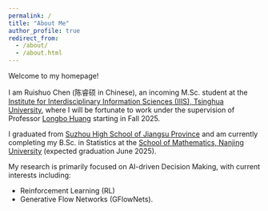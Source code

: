 ```yaml
---
permalink: /
title: "About Me"
author_profile: true
redirect_from: 
  - /about/
  - /about.html
---
```


Welcome to my homepage! 

I am Ruishuo Chen (陈睿硕 in Chinese), an incoming M.Sc. student at the [Institute for Interdisciplinary Information Sciences (IIIS), Tsinghua University](https://iiis.tsinghua.edu.cn/en/), where I will be fortunate to work under the supervision of Professor [Longbo Huang](https://people.iiis.tsinghua.edu.cn/~huang/index.html) starting in Fall 2025.

I graduated from [Suzhou High School of Jiangsu Province](https://www.szzx1000.cn/) and am currently completing my B.Sc. in Statistics at the [School of Mathematics, Nanjing University](https://math.nju.edu.cn/) (expected graduation June 2025).

My research is primarily focused on AI-driven Decision Making, with current interests including:
- Reinforcement Learning (RL) 
- Generative Flow Networks (GFlowNets). 
